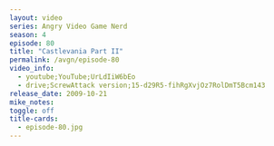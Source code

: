```yaml
---
layout: video
series: Angry Video Game Nerd
season: 4
episode: 80
title: "Castlevania Part II"
permalink: /avgn/episode-80
video_info:
  - youtube;YouTube;UrLdIiW6bEo
  - drive;ScrewAttack version;15-d29R5-fihRgXvjOz7RolDmT5Bcm143
release_date: 2009-10-21
mike_notes:
toggle: off
title-cards:
  - episode-80.jpg
---
```

